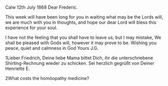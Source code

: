  Calw 12th July 1868
Dear Frederic.

This week will have been long for you in waiting what may be the Lords will, we are much with you in thoughts, and hope our dear Lord will bless this experience for your soul.

I have not the feeling that you shall have to leave us; but I may mistake, We shall be pleased with Gods will, however it may prove to be. 
Wishing you peace, quiet and calmness in God
 Yours J.G.


1Lieber Friedrich, Deine liebe Mama bittet Dich, ihr die unterschriebene Shirting-Rechnung wieder zu schicken. Sei herzlich gegrüßt von Deiner  Henriette E.

2What costs the homöopathy medicine?
